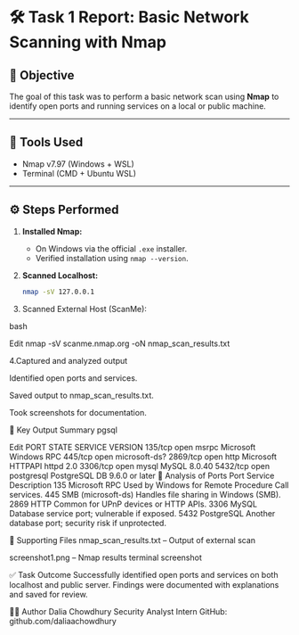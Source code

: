 # 🛠️ Task 1 Report: Basic Network Scanning with Nmap

## 🎯 Objective
The goal of this task was to perform a basic network scan using **Nmap** to identify open ports and running services on a local or public machine.

---

## 🧰 Tools Used
- Nmap v7.97 (Windows + WSL)
- Terminal (CMD + Ubuntu WSL)

---

## ⚙️ Steps Performed

1. **Installed Nmap:**
   - On Windows via the official `.exe` installer.
   - Verified installation using `nmap --version`.

2. **Scanned Localhost:**
   ```bash
   nmap -sV 127.0.0.1

3. Scanned External Host (ScanMe):

bash

Edit
nmap -sV scanme.nmap.org -oN nmap_scan_results.txt

4.Captured and analyzed output

Identified open ports and services.

Saved output to nmap_scan_results.txt.

Took screenshots for documentation.

📄 Key Output Summary
pgsql

Edit
PORT     STATE SERVICE       VERSION
135/tcp  open  msrpc         Microsoft Windows RPC
445/tcp  open  microsoft-ds?
2869/tcp open  http          Microsoft HTTPAPI httpd 2.0
3306/tcp open  mysql         MySQL 8.0.40
5432/tcp open  postgresql    PostgreSQL DB 9.6.0 or later
🧠 Analysis of Ports
Port	Service	Description
135	Microsoft RPC	Used by Windows for Remote Procedure Call services.
445	SMB (microsoft-ds)	Handles file sharing in Windows (SMB).
2869	HTTP	Common for UPnP devices or HTTP APIs.
3306	MySQL	Database service port; vulnerable if exposed.
5432	PostgreSQL	Another database port; security risk if unprotected.

📸 Supporting Files
nmap_scan_results.txt – Output of external scan

screenshot1.png – Nmap results terminal screenshot

✅ Task Outcome
Successfully identified open ports and services on both localhost and public server. Findings were documented with explanations and saved for review.

🧑‍💻 Author
Dalia Chowdhury
Security Analyst Intern
GitHub: github.com/daliaachowdhury


